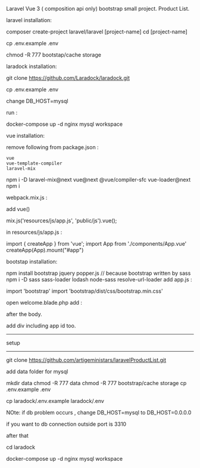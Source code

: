 
Laravel Vue 3 ( composition api only) bootstrap small project. 
Product List.

laravel installation: 

composer create-project laravel/laravel [project-name]
cd [project-name]

cp .env.example .env

chmod -R 777 bootstap/cache storage 

laradock installation:

git clone https://github.com/Laradock/laradock.git

cp .env.example .env

change DB_HOST=mysql 

run : 

docker-compose up -d nginx mysql workspace 

vue installation:

remove following from package.json :


    vue
    vue-template-compiler
    laravel-mix

npm i -D laravel-mix@next vue@next @vue/compiler-sfc vue-loader@next
npm i

webpack.mix.js :

add vue() 

mix.js('resources/js/app.js', 'public/js').vue();

in resources/js/app.js :

import { createApp } from 'vue';
import App from './components/App.vue'
createApp(App).mount("#app")

bootstap installation:

npm install bootstrap jquery popper.js
// because bootstrap written by sass
npm i -D sass sass-loader lodash node-sass resolve-url-loader
add app.js :

import 'bootstrap'
import 'bootstrap/dist/css/bootstrap.min.css'

open welcome.blade.php add :

<script src="{{asset('js/app.js')}}"></script>
<link rel="stylesheet" href="{{ mix('css/app.css') }}">

 after the body.

add div including app id too.


----------------------------------------------------

setup 

---------------------------

git clone https://github.com/artigeministars/laravelProductList.git

add data folder for mysql 

mkdir data 
chmod -R 777 data 
chmod -R 777 bootstrap/cache storage
cp .env.example .env

cp laradock/.env.example laradock/.env

NOte: if db problem occurs , change DB_HOST=mysql to DB_HOST=0.0.0.0

if you want to db connection outside port is 3310

after that 

cd laradock 

docker-compose up -d nginx mysql workspace 


